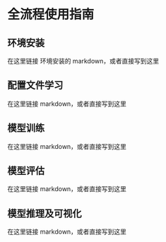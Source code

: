 # 全流程使用指南

## 环境安装

在这里链接 环境安装的 markdown，或者直接写到这里

## 配置文件学习
在这里链接 markdown，或者直接写到这里

## 模型训练
在这里链接 markdown，或者直接写到这里

## 模型评估
在这里链接 markdown，或者直接写到这里

## 模型推理及可视化
在这里链接 markdown，或者直接写到这里